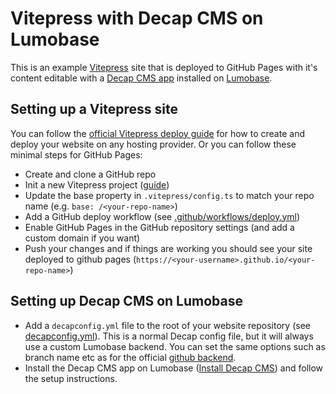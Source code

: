 # Vitepress with Decap CMS on Lumobase

This is an example [Vitepress](https://vitepress.dev/) site that is deployed to GitHub Pages with it's content editable with a [Decap CMS app](https://github.com/simonbengtsson/lumo-decap) installed on [Lumobase](https://lumobase.co).

## Setting up a Vitepress site

You can follow the [official Vitepress deploy guide](https://vitepress.dev/guide/deploy) for how to create and deploy your website on any hosting provider. Or you can follow these minimal steps for GitHub Pages:

- Create and clone a GitHub repo
- Init a new Vitepress project ([guide](https://vitepress.dev/guide/getting-started))
- Update the base property in `.vitepress/config.ts` to match your repo name (e.g. `base: /<your-repo-name>`)
- Add a GitHub deploy workflow (see [.github/workflows/deploy.yml](https://github.com/simonbengtsson/lumo-decap-vitepress/blob/main/.github/workflows/deploy.yml))
- Enable GitHub Pages in the GitHub repository settings (and add a custom domain if you want)
- Push your changes and if things are working you should see your site deployed to github pages (`https://<your-username>.github.io/<your-repo-name>`)

## Setting up Decap CMS on Lumobase
- Add a `decapconfig.yml` file to the root of your website repository (see [decapconfig.yml](https://github.com/simonbengtsson/lumo-decap-vitepress/blob/main/decapconfig.yml)). This is a normal Decap config file, but it will always use a custom Lumobase backend. You can set the same options such as branch name etc as for the official [github backend](https://decapcms.org/docs/github-backend/).
- Install the Decap CMS app on Lumobase ([Install Decap CMS](https://lumobase.co/dash?appUrl=https%3A%2F%2Fgithub.com%2Fsimonbengtsson%2Flumo-decap%2Freleases%2Flatest%2Fdownload%2Fapp.lumo)) and follow the setup instructions.
